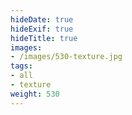 ```yaml
---
hideDate: true
hideExif: true
hideTitle: true
images:
- /images/530-texture.jpg
tags:
- all
- texture
weight: 530
---
```


